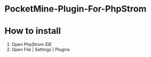 # PocketMine-Plugin-For-PhpStrom

# How to install 
1. Open PhpStrom IDE
2. Open File | Settings | Plugins
